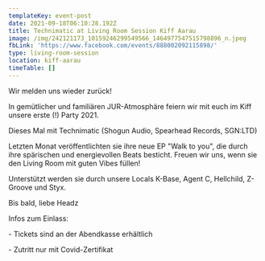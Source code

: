 ```yaml
---
templateKey: event-post
date: 2021-09-18T06:10:28.192Z
title: Technimatic at Living Room Session Kiff Aarau
image: /img/242121173_10159246299549566_1464977547515798896_n.jpeg
fbLink: 'https://www.facebook.com/events/888002092115898/'
type: living-room-session
location: kiff-aarau
timeTable: []
---
```

Wir melden uns wieder zurück!

In gemütlicher und familiären JUR-Atmosphäre feiern wir mit euch im Kiff unsere erste (!) Party 2021.

Dieses Mal mit Technimatic (Shogun Audio, Spearhead Records, SGN:LTD)

Letzten Monat veröffentlichten sie ihre neue EP "Walk to you", die durch ihre spärischen und energievollen Beats besticht. Freuen wir uns, wenn sie den Living Room mit guten Vibes füllen!

Unterstützt werden sie durch unsere Locals K-Base, Agent C, Hellchild, Z-Groove und Styx.

Bis bald, liebe Headz

Infos zum Einlass:

\- Tickets sind an der Abendkasse erhältlich

\- Zutritt nur mit Covid-Zertifikat
